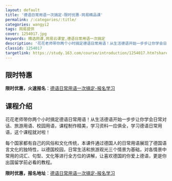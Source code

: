 ```yaml
---
layout: default
title: '德语日常用语一次搞定-限时优惠-网易精品课'
permalink: /:categories/:title/
categories: wangyi2
tags: 网易提供
cover: 1254017.jpg
keywords: 精选网课,网易云课堂,德语日常用语一次搞定
description: '花花老师带你两个小时搞定德语日常用语！从生活德语开始一步步让你学会日常对话、旅游用语、校园用语，课程制作精美，学习资料一'
classid: 1254017
targetlink: https://study.163.com/course/introduction/1254017.htm?share=1&shareId=1025206652&utm_campaign=share&utm_medium=iphoneShare&utm_source=&utm_u=1025206652
---
```


## 限时特惠

**限时优惠，火速报名**：[德语日常用语一次搞定-报名学习](https://study.163.com/course/introduction/1254017.htm?share=1&shareId=1025206652&utm_campaign=share&utm_medium=iphoneShare&utm_source=&utm_u=1025206652)

## 课程介绍

花花老师带你两个小时搞定德语日常用语！从生活德语开始一步步让你学会日常对话、旅游用语、校园用语，课程制作精美，学习资料一应俱全，学习德语日常用语，这个课程就对啦！

每个国家都有自己的风俗和文化传统，本课件通过德国人的日常用语展现了德国语言文化的独特性，以德国校园，日常生活和旅游观光三个情景为基础，对各情景中常用的词汇、句型、文化等进行全方位的讲解，让喜欢德国的你爱上德语，更是你出国留学前必看的教程。

**限时优惠，报名地址**：[德语日常用语一次搞定-报名学习](https://study.163.com/course/introduction/1254017.htm?share=1&shareId=1025206652&utm_campaign=share&utm_medium=iphoneShare&utm_source=&utm_u=1025206652)

